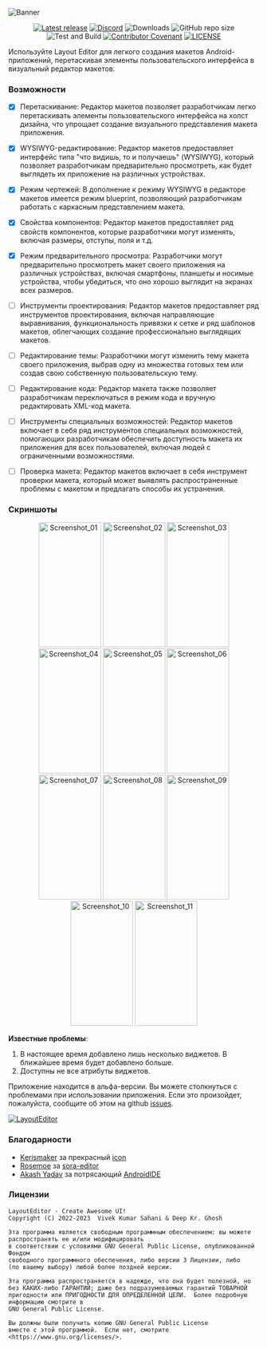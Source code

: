 ![Banner](./app/src/main/res/drawable-v24/app_banner.png "app_banner")

<div align="center">

[![Latest release](https://img.shields.io/github/v/release/itsvks19/LayoutEditor?include_prereleases&label=latest%20release&style=for-the-badge)](https://github.com/itsvks19/LayoutEditor/releases/latest)
[![Discord](https://img.shields.io/discord/1082286665822900224?style=for-the-badge)](https://discord.gg/EdeVQSghMA)
![Downloads](https://img.shields.io/github/downloads/itsvks19/LayoutEditor/total?style=for-the-badge)
![GitHub repo size](https://img.shields.io/github/repo-size/itsvks19/LayoutEditor?style=for-the-badge)
![Test and Build](https://img.shields.io/github/actions/workflow/status/itsvks19/LayoutEditor/test_and_build.yml?label=Test%20and%20Build&style=for-the-badge&logo=github)
[![Contributor Covenant](https://img.shields.io/badge/Contributor%20Covenant-2.1-4baaaa.svg?style=for-the-badge)](https://github.com/itsvks19/LayoutEditor/blob/main/CODE_OF_CONDUCT.md)
[![LICENSE](https://img.shields.io/github/license/itsvks19/LayoutEditor?color=blue&style=for-the-badge)](https://github.com/itsvks19/LayoutEditor/blob/main/LICENSE)
</div>

Используйте Layout Editor для легкого создания макетов Android-приложений, перетаскивая элементы пользовательского интерфейса в визуальный редактор макетов.

### Возможности
- [X] Перетаскивание: Редактор макетов позволяет разработчикам легко перетаскивать элементы пользовательского интерфейса на холст дизайна, что упрощает создание визуального представления макета приложения.
- [X] WYSIWYG-редактирование: Редактор макетов предоставляет интерфейс типа "что видишь, то и получаешь" (WYSIWYG), который позволяет разработчикам предварительно просмотреть, как будет выглядеть их приложение на различных устройствах.
- [X] Режим чертежей: В дополнение к режиму WYSIWYG в редакторе макетов имеется режим blueprint, позволяющий разработчикам работать с каркасным представлением макета.
- [X] Свойства компонентов: Редактор макетов предоставляет ряд свойств компонентов, которые разработчики могут изменять, включая размеры, отступы, поля и т.д.
- [X] Режим предварительного просмотра: Разработчики могут предварительно просмотреть макет своего приложения на различных устройствах, включая смартфоны, планшеты и носимые устройства, чтобы убедиться, что оно хорошо выглядит на экранах всех размеров.

- [ ] Инструменты проектирования: Редактор макетов предоставляет ряд инструментов проектирования, включая направляющие выравнивания, функциональность привязки к сетке и ряд шаблонов макетов, облегчающих создание профессионально выглядящих макетов.

- [ ] Редактирование темы: Разработчики могут изменить тему макета своего приложения, выбрав одну из множества готовых тем или создав свою собственную пользовательскую тему.

- [ ] Редактирование кода: Редактор макета также позволяет разработчикам переключаться в режим кода и вручную редактировать XML-код макета.

- [ ] Инструменты специальных возможностей: Редактор макетов включает в себя ряд инструментов специальных возможностей, помогающих разработчикам обеспечить доступность макета их приложения для всех пользователей, включая людей с ограниченными возможностями.

- [ ] Проверка макета: Редактор макетов включает в себя инструмент проверки макета, который может выявлять распространенные проблемы с макетом и предлагать способы их устранения.

### Скриншоты
<div align="center">

<img width="125" height="250" src="./screenshots/ScreenShot_LayoutEditor_01.jpg" alt="Screenshot_01" title="Screenshot_01">
<img width="125" height="250" src="./screenshots/ScreenShot_LayoutEditor_02.jpg" alt="Screenshot_02" title="Screenshot_02">
<img width="125" height="250" src="./screenshots/ScreenShot_LayoutEditor_03.jpg" alt="Screenshot_03" title="Screenshot_03">
<img width="125" height="250" src="./screenshots/ScreenShot_LayoutEditor_04.jpg" alt="Screenshot_04" title="Screenshot_04">
<img width="125" height="250" src="./screenshots/ScreenShot_LayoutEditor_05.jpg" alt="Screenshot_05" title="Screenshot_05">
<img width="125" height="250" src="./screenshots/ScreenShot_LayoutEditor_06.jpg" alt="Screenshot_06" title="Screenshot_06">
<img width="125" height="250" src="./screenshots/ScreenShot_LayoutEditor_07.jpg" alt="Screenshot_07" title="Screenshot_07">
<img width="125" height="250" src="./screenshots/ScreenShot_LayoutEditor_08.jpg" alt="Screenshot_08" title="Screenshot_08">
<img width="125" height="250" src="./screenshots/ScreenShot_LayoutEditor_09.jpg" alt="Screenshot_09" title="Screenshot_09">
<img width="125" height="250" src="./screenshots/ScreenShot_LayoutEditor_10.jpg" alt="Screenshot_10" title="Screenshot_10">
<img width="125" height="250" src="./screenshots/ScreenShot_LayoutEditor_11.jpg" alt="Screenshot_11" title="Screenshot_11">
</div>

**Известные проблемы**:
1. В настоящее время добавлено лишь несколько виджетов. В ближайшее время будет добавлено больше.
2. Доступны не все атрибуты виджетов.


Приложение находится в альфа-версии.
Вы можете столкнуться с проблемами при использовании приложения. Если это произойдет, пожалуйста, сообщите об этом на github [issues](https://github.com/itsvks19/LayoutEditor/issues).

[![LayoutEditor](https://img.shields.io/badge/Layout-Editor-blue?style=for-the-badge)](https://github.com/itsvks19/LayoutEditor/releases/latest)

### Благодарности
- [Kerismaker](https://www.flaticon.com/authors/kerismaker) за прекрасный [icon](https://www.flaticon.com/free-icon/template_6863985)
- [Rosemoe](https://github.com/Rosemoe) за [sora-editor](https://github.com/Rosemoe/sora-editor)
- [Akash Yadav](https://github.com/itsaky) за потрясающий  [AndroidIDE](https://github.com/AndroidIDEOfficial/AndroidIDE)

### Лицензии
```
LayoutEditor - Create Awesome UI!
Copyright (C) 2022-2023  Vivek Kumar Sahani & Deep Kr. Ghosh

Эта программа является свободным программным обеспечением: вы можете распространять ее и/или модифицировать
в соответствии с условиями GNU General Public License, опубликованной Фондом
свободного программного обеспечения, либо версии 3 Лицензии, либо
(по вашему выбору) любой более поздней версии.

Эта программа распространяется в надежде, что она будет полезной, но без КАКИХ-либо ГАРАНТИЙ; даже без подразумеваемых гарантий ТОВАРНОЙ пригодности или ПРИГОДНОСТИ ДЛЯ ОПРЕДЕЛЕННОЙ ЦЕЛИ.  Более подробную информацию смотрите в
GNU General Public License.

Вы должны были получить копию GNU General Public License
вместе с этой программой.  Если нет, смотрите <https://www.gnu.org/licenses/>.
```
